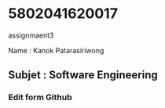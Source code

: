 # 5802041620017
assignmaent3

Name : Kanok Patarasiriwong

## Subjet : Software Engineering

### Edit form Github
